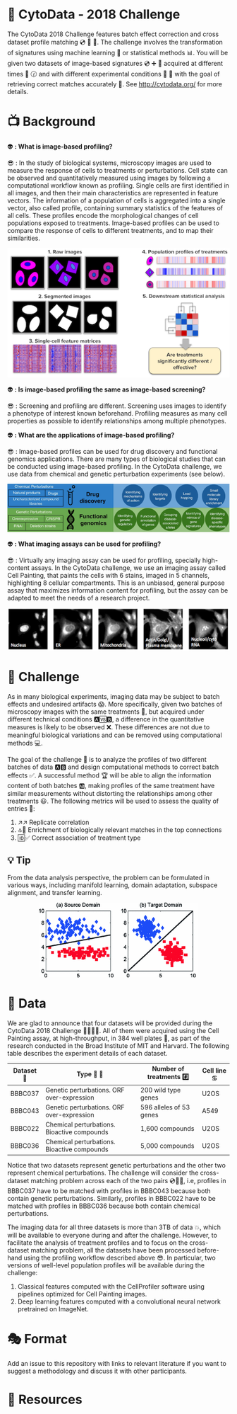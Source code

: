 # :microscope: CytoData - 2018 Challenge 

The CytoData 2018 Challenge features batch effect correction and cross dataset profile matching :cd: :twisted_rightwards_arrows: :dvd:. 
The challenge involves the transformation of signatures using machine learning :space_invader: or statistical methods :bar_chart:. 
You will be given two datasets of image-based signatures :cd: :heavy_plus_sign: :dvd: acquired at different times :date: :clock130: and with different experimental conditions :pill: :syringe: with the goal of retrieving correct matches accurately :dart:. 
See http://cytodata.org/ for more details.

# :tv: Background

:alien: **: What is image-based profiling?**

:sunglasses: : In the study of biological systems, microscopy images are used to measure the response of cells to treatments or perturbations. 
Cell state can be observed and quantitatively measured using images by following a computational workflow known as profiling. 
Single cells are first identified in all images, and then their main characteristics are represented in feature vectors.
The information of a population of cells is aggregated into a single vector, also called profile, containing summary statistics of the features of all cells.
These profiles encode the morphological changes of cell populations exposed to treatments.
Image-based profiles can be used to compare the response of cells to different treatments, and to map their similarities.

<p align="center">
  <img src="files/profiling.png?raw=True" alt="Profiling"/>
</p>


:alien: **: Is image-based profiling the same as image-based screening?**

:sunglasses: : Screening and profiling are different. 
Screening uses images to identify a phenotype of interest known beforehand.
Profiling measures as many cell properties as possible to identify relationships among multiple phenotypes.


:alien: **: What are the applications of image-based profiling?**

:sunglasses: : Image-based profiles can be used for drug discovery and functional genomics applications. 
There are many types of biological studies that can be conducted using image-based profiling.
In the CytoData challenge, we use data from chemical and genetic perturbation experiments (see below).

<p align="center">
  <img src="files/application.png?raw=True" alt="Applications"/>
</p>


:alien: **: What imaging assays can be used for profiling?**

:sunglasses: : Virtually any imaging assay can be used for profiling, specially high-content assays.
In the CytoData challenge, we use an imaging assay called Cell Painting, that paints the cells with 6 stains, imaged in 5 channels, highlighting 8 cellular compartments. 
This is an unbiased, general purpose assay that maximizes information content for profiling, but the assay can be adapted to meet the needs of a research project.

<p align="center">
  <img src="files/cell_painting.png?raw=True" alt="Applications"/>
</p>


# :checkered_flag: Challenge 

As in many biological experiments, imaging data may be subject to batch effects and undesired artifacts :scream:.
More specifically, given two batches of microscopy images with the same treatments :pill:, but acquired under different technical conditions :a::vs::b:, a difference in the quantitative measures is likely to be observed :x:.
These differences are not due to meaningful biological variations and can be removed using computational methods :computer:.

The goal of the challenge :checkered_flag: is to analyze the profiles of two different batches of data :a::b: and design computational methods to correct batch effects :white_check_mark:.
A successful method :trophy: will be able to align the information content of both batches :ab:, 
making profiles of the same treatment have similar measurements without distorting the relationships among other treatments :smiley:.
The following metrics will be used to assess the quality of entries :triangular_ruler::

1. :arrow_upper_right::arrow_upper_right: Replicate correlation
2. :top::arrows_counterclockwise: Enrichment of biologically relevant matches in the top connections
3. :id::white_check_mark: Correct association of treatment type

## :bulb: Tip

From the data analysis perspective, the problem can be formulated in various ways, including 
manifold learning, domain adaptation, subspace alignment, and transfer learning.

<p align="center">
  <img src="files/domains.png?raw=True" alt="Domains"/>
</p>


# :dvd: Data

We are glad to announce that four datasets will be provided during the CytoData 2018 Challenge :tada::tada::tada::tada:. 
All of them were acquired using the Cell Painting assay, at high-throughput, in 384 well plates :microscope:, as part of the research 
conducted in the Broad Institute of MIT and Harvard. 
The following table describes the experiment details of each dataset.

| Dataset :dvd: | Type :syringe: :pill: | Number of treatments :hash: | Cell line :cancer: |
|---|---|---|---|
| BBBC037 | Genetic perturbations. ORF over-expression | 200 wild type genes | U2OS |
| BBBC043 | Genetic perturbations. ORF over-expression | 596 alleles of 53 genes | A549 |
| BBBC022 | Chemical perturbations. Bioactive compounds | 1,600 compounds | U2OS |
| BBBC036 | Chemical perturbations. Bioactive compounds | 5,000 compounds | U2OS |

Notice that two datasets represent genetic perturbations and the other two represent chemical perturbations.
The challenge will consider the cross-dataset matching problem across each of the two pairs :cd::twisted_rightwards_arrows::dvd:, 
i.e, profiles in BBBC037 have to be matched with profiles in BBBC043 because both contain genetic perturbations.
Similarly, profiles in BBBC022 have to be matched with profiles in BBBC036 because both contain chemical perturbations.

The imaging data for all three datasets is more than 3TB of data :boom:, which will be available to everyone during and after the challenge.
However, to facilitate the analysis of treatment profiles and to focus on the cross-dataset matching problem, all the datasets have been processed
before-hand using the profiling workflow described above :sunglasses:.
In particular, two versions of well-level population profiles will be available during the challenge: 
1. Classical features computed with the CellProfiler software using pipelines optimized for Cell Painting images.
2. Deep learning features computed with a convolutional neural network pretrained on ImageNet.


# :performing_arts: Format

Add an issue to this repository with links to relevant literature if you want to suggest a methodology and discuss it with other participants.


# :wrench: Resources

# 
